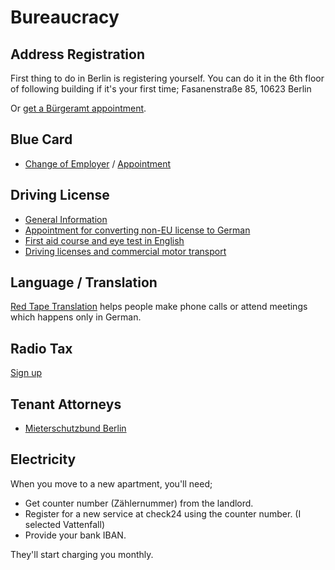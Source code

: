 # Bureaucracy

## Address Registration

First thing to do in Berlin is registering yourself. You can do it in the 6th floor of following building if it's your first time;
Fasanenstraße 85, 10623 Berlin

Or [get a  Bürgeramt appointment](https://service.berlin.de/dienstleistung/120686/).

## Blue Card

* [Change of Employer](https://service.berlin.de/dienstleistung/326856/standort/121885/en/) / [Appointment](https://formular.berlin.de/jfs/findform?shortname=OTVBerlin&formtecid=4&areashortname=LABO)

## Driving License

* [General Information](https://www.international.hu-berlin.de/en/wissenschaftler/international-scholar-services/living-and-working-in-berlin/drivers-licence/drivers-licence)
* [Appointment for converting non-EU license to German](https://service.berlin.de/dienstleistung/121598/)
* [First aid course and eye test in English](https://www.english-driving-school.de/)
* [Driving licenses and commercial motor transport](https://www.berlin.de/labo/mobilitaet/fahrerlaubnisse-personen-und-gueterbefoerderung/)


## Language / Translation

[Red Tape Translation](https://www.redtapetranslation.com/) helps people make phone calls or attend meetings which happens only in German. 

## Radio Tax

[Sign up](https://www.rundfunkbeitrag.de/buergerinnen_und_buerger/formulare/anmelden/index_ger.html)

## Tenant Attorneys

* [Mieterschutzbund Berlin](https://www.mieterschutzbund-berlin.de/)

## Electricity

When you move to a new apartment, you'll need;

* Get counter number (Zählernummer) from the landlord.
* Register for a new service at check24 using the counter number. (I selected Vattenfall)
* Provide your bank IBAN.

They'll start charging you monthly. 
